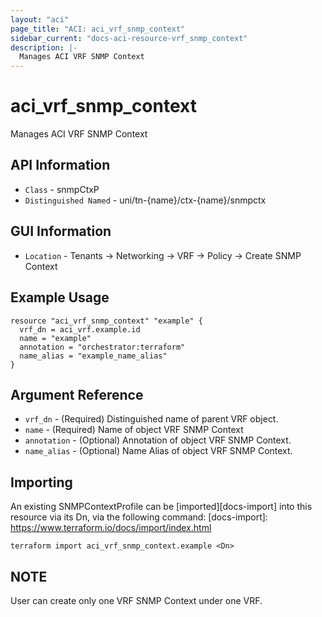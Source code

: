 ```yaml
---
layout: "aci"
page_title: "ACI: aci_vrf_snmp_context"
sidebar_current: "docs-aci-resource-vrf_snmp_context"
description: |-
  Manages ACI VRF SNMP Context
---
```


# aci_vrf_snmp_context #
Manages ACI VRF SNMP Context

## API Information ##
* `Class` - snmpCtxP
* `Distinguished Named` - uni/tn-{name}/ctx-{name}/snmpctx

## GUI Information ##
* `Location` - Tenants -> Networking -> VRF -> Policy -> Create SNMP Context


## Example Usage ##

```hcl
resource "aci_vrf_snmp_context" "example" {
  vrf_dn = aci_vrf.example.id
  name = "example"
  annotation = "orchestrator:terraform"
  name_alias = "example_name_alias"
}
```

## Argument Reference ##
* `vrf_dn` - (Required) Distinguished name of parent VRF object.
* `name` - (Required) Name of object VRF SNMP Context
* `annotation` - (Optional) Annotation of object VRF SNMP Context.
* `name_alias` - (Optional) Name Alias of object VRF SNMP Context.

## Importing ##
An existing SNMPContextProfile can be [imported][docs-import] into this resource via its Dn, via the following command:
[docs-import]: https://www.terraform.io/docs/import/index.html

```
terraform import aci_vrf_snmp_context.example <Dn>
```

## NOTE ##
User can create only one VRF SNMP Context under one VRF.